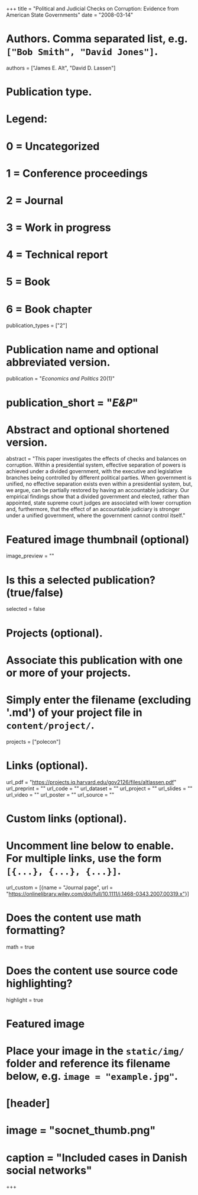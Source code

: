 +++
title = "Political and Judicial Checks on Corruption: Evidence from American State Governments"
date = "2008-03-14"

# Authors. Comma separated list, e.g. `["Bob Smith", "David Jones"]`.
authors = ["James E. Alt", "David D. Lassen"]

# Publication type.
# Legend:
# 0 = Uncategorized
# 1 = Conference proceedings
# 2 = Journal
# 3 = Work in progress
# 4 = Technical report
# 5 = Book
# 6 = Book chapter
publication_types = ["2"]

# Publication name and optional abbreviated version.
publication = "*Economics and Politics* 20(1)"
# publication_short = "*E&P*"

# Abstract and optional shortened version.
abstract = "This paper investigates the effects of checks and balances on corruption. Within a presidential system, effective separation of powers is achieved under a divided government, with the executive and legislative branches being controlled by different political parties. When government is unified, no effective separation exists even within a presidential system, but, we argue, can be partially restored by having an accountable judiciary. Our empirical findings show that a divided government and elected, rather than appointed, state supreme court judges are associated with lower corruption and, furthermore, that the effect of an accountable judiciary is stronger under a unified government, where the government cannot control itself."

# Featured image thumbnail (optional)
image_preview = ""

# Is this a selected publication? (true/false)
selected = false

# Projects (optional).
#   Associate this publication with one or more of your projects.
#   Simply enter the filename (excluding '.md') of your project file in `content/project/`.
projects = ["polecon"]

# Links (optional).
url_pdf = "https://projects.iq.harvard.edu/gov2126/files/altlassen.pdf"
url_preprint = ""
url_code = ""
url_dataset = ""
url_project = ""
url_slides = ""
url_video = ""
url_poster = ""
url_source = ""

# Custom links (optional).
#   Uncomment line below to enable. For multiple links, use the form `[{...}, {...}, {...}]`.
url_custom = [{name = "Journal page", url = "https://onlinelibrary.wiley.com/doi/full/10.1111/j.1468-0343.2007.00319.x"}]

# Does the content use math formatting?
math = true

# Does the content use source code highlighting?
highlight = true

# Featured image
# Place your image in the `static/img/` folder and reference its filename below, e.g. `image = "example.jpg"`.
# [header]
# image = "socnet_thumb.png"
# caption = "Included cases in Danish social networks"

+++
